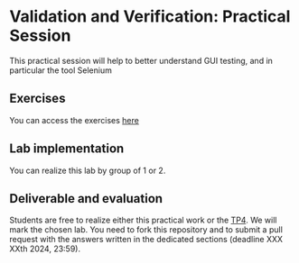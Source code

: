 # Validation and Verification: Practical Session

This practical session will help to better understand GUI testing, and in particular the tool Selenium

## Exercises

You can access the exercises [here](sujet.md)

## Lab implementation

You can realize this lab by group of 1 or 2. 

## Deliverable and evaluation

Students are free to realize either this practical work or the [TP4](https://github.com/selabs-ur1/VV-ESIR-TP4). We will mark the chosen lab. You need to fork this repository and to submit a pull request with the answers written in the dedicated sections (deadline XXX XXth 2024, 23:59).
